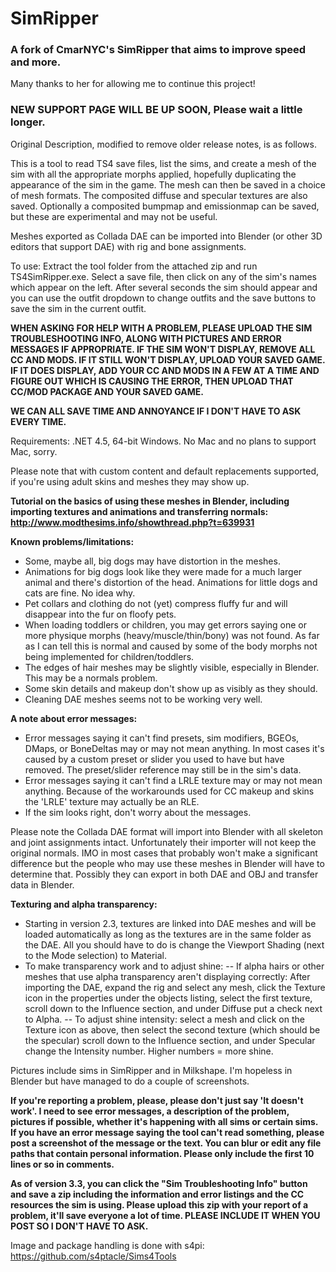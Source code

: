 # SimRipper
### A fork of CmarNYC's SimRipper that aims to improve speed and more.

Many thanks to her for allowing me to continue this project!

### NEW SUPPORT PAGE WILL BE UP SOON, Please wait a little longer.

Original Description, modified to remove older release notes, is as follows.

This is a tool to read TS4 save files, list the sims, and create a mesh of the sim with all the appropriate morphs applied, hopefully duplicating the appearance of the sim in the game. The mesh can then be saved in a choice of mesh formats. The composited diffuse and specular textures are also saved. Optionally a composited bumpmap and emissionmap can be saved, but these are experimental and may not be useful.

Meshes exported as Collada DAE can be imported into Blender (or other 3D editors that support DAE) with rig and bone assignments.

To use: Extract the tool folder from the attached zip and run TS4SimRipper.exe. Select a save file, then click on any of the sim's names which appear on the left. After several seconds the sim should appear and you can use the outfit dropdown to change outfits and the save buttons to save the sim in the current outfit.

**WHEN ASKING FOR HELP WITH A PROBLEM, PLEASE UPLOAD THE SIM TROUBLESHOOTING INFO, ALONG WITH PICTURES AND ERROR MESSAGES IF APPROPRIATE. IF THE SIM WON'T DISPLAY, REMOVE ALL CC AND MODS. IF IT STILL WON'T DISPLAY, UPLOAD YOUR SAVED GAME. IF IT DOES DISPLAY, ADD YOUR CC AND MODS IN A FEW AT A TIME AND FIGURE OUT WHICH IS CAUSING THE ERROR, THEN UPLOAD THAT CC/MOD PACKAGE AND YOUR SAVED GAME.**

**WE CAN ALL SAVE TIME AND ANNOYANCE IF I DON'T HAVE TO ASK EVERY TIME.**

Requirements: .NET 4.5, 64-bit Windows. No Mac and no plans to support Mac, sorry.

Please note that with custom content and default replacements supported, if you're using adult skins and meshes they may show up.

**Tutorial on the basics of using these meshes in Blender, including importing textures and animations and transferring normals: http://www.modthesims.info/showthread.php?t=639931**

**Known problems/limitations:**
- Some, maybe all, big dogs may have distortion in the meshes.
- Animations for big dogs look like they were made for a much larger animal and there's distortion of the head. Animations for little dogs and cats are fine. No idea why.
- Pet collars and clothing do not (yet) compress fluffy fur and will disappear into the fur on floofy pets.
- When loading toddlers or children, you may get errors saying one or more physique morphs (heavy/muscle/thin/bony) was not found. As far as I can tell this is normal and caused by some of the body morphs not being implemented for children/toddlers.
- The edges of hair meshes may be slightly visible, especially in Blender. This may be a normals problem.
- Some skin details and makeup don't show up as visibly as they should.
- Cleaning DAE meshes seems not to be working very well.

**A note about error messages:**
- Error messages saying it can't find presets, sim modifiers, BGEOs, DMaps, or BoneDeltas may or may not mean anything. In most cases it's caused by a custom preset or slider you used to have but have removed. The preset/slider reference may still be in the sim's data.
- Error messages saying it can't find a LRLE texture may or may not mean anything. Because of the workarounds used for CC makeup and skins the 'LRLE' texture may actually be an RLE.
- If the sim looks right, don't worry about the messages.

Please note the Collada DAE format will import into Blender with all skeleton and joint assignments intact. Unfortunately their importer will not keep the original normals. IMO in most cases that probably won't make a significant difference but the people who may use these meshes in Blender will have to determine that. Possibly they can export in both DAE and OBJ and transfer data in Blender.

**Texturing and alpha transparency:**
- Starting in version 2.3, textures are linked into DAE meshes and will be loaded automatically as long as the textures are in the same folder as the DAE. All you should have to do is change the Viewport Shading (next to the Mode selection) to Material.
- To make transparency work and to adjust shine:
-- If alpha hairs or other meshes that use alpha transparency aren't displaying correctly: After importing the DAE, expand the rig and select any mesh, click the Texture icon in the properties under the objects listing, select the first texture, scroll down to the Influence section, and under Diffuse put a check next to Alpha.
-- To adjust shine intensity: select a mesh and click on the Texture icon as above, then select the second texture (which should be the specular) scroll down to the Influence section, and under Specular change the Intensity number. Higher numbers = more shine.

Pictures include sims in SimRipper and in Milkshape. I'm hopeless in Blender but have managed to do a couple of screenshots. 

**If you're reporting a problem, please, please don't just say 'It doesn't work'. I need to see error messages, a description of the problem, pictures if possible, whether it's happening with all sims or certain sims. If you have an error message saying the tool can't read something, please post a screenshot of the message or the text. You can blur or edit any file paths that contain personal information. Please only include the first 10 lines or so in comments.**

**As of version 3.3, you can click the "Sim Troubleshooting Info" button and save a zip including the information and error listings and the CC resources the sim is using. Please upload this zip with your report of a problem, it'll save everyone a lot of time. PLEASE INCLUDE IT WHEN YOU POST SO I DON'T HAVE TO ASK.**


Image and package handling is done with s4pi: https://github.com/s4ptacle/Sims4Tools
